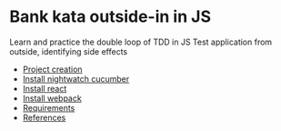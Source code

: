 # Bank kata outside-in in JS

Learn and practice the double loop of TDD in JS
Test application from outside, identifying side effects

* [Project creation](docs/ProjectCreation.md)
* [Install nightwatch cucumber](docs/install-nightwatch-cucumber.md)
* [Install react](docs/install-react.md)
* [Install webpack](docs/install-webpack.md)
* [Requirements](docs/Requirements.md)
* [References](docs/References.md)
